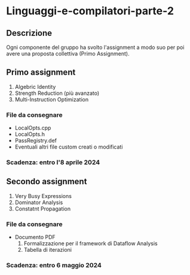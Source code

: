 # Linguaggi-e-compilatori-parte-2

## Descrizione
Ogni componente del gruppo ha svolto l'assignment a modo suo per poi avere una proposta collettiva (Primo Assignment).

## Primo assignment
1. Algebric Identity
2. Strength Reduction (più avanzato)
3. Multi-Instruction Optimization

### File da consegnare
- LocalOpts.cpp
- LocalOpts.h
- PassRegistry.def
- Eventuali altri file custom creati o modificati

### Scadenza: entro l'8 aprile 2024

## Secondo assignment
1. Very Busy Expressions
2. Dominator Analysis
3. Constatnt Propagation

### File da consegnare
- Documento PDF
  1. Formalizzazione per il framework di Dataflow Analysis 
  2. Tabella di iterazioni

### Scadenza: entro 6 maggio 2024
